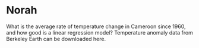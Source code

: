 # Norah
What is the average rate of temperature change in Cameroon since 1960, and how good is a linear regression model? Temperature anomaly data from Berkeley Earth can be downloaded here. 


